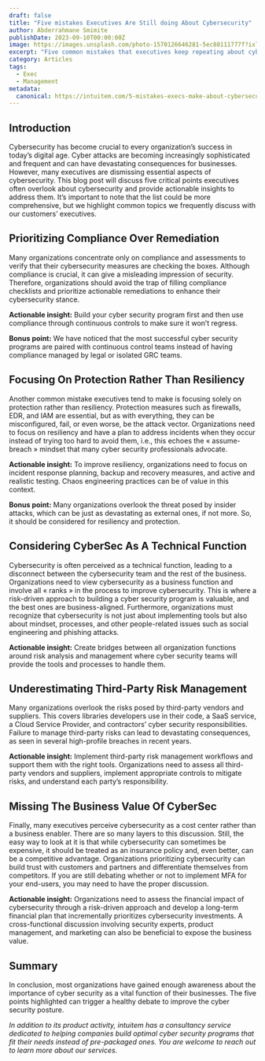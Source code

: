 ```yaml
---
draft: false
title: "Five mistakes Executives Are Still doing About Cybersecurity"
author: Abderrahmane Smimite
publishDate: 2023-09-10T00:00:00Z
image: https://images.unsplash.com/photo-1570126646281-5ec88111777f?ixlib=rb-4.0.3&ixid=M3wxMjA3fDB8MHxwaG90by1wYWdlfHx8fGVufDB8fHx8fA%3D%3D&auto=format&fit=crop&w=430&q=80
excerpt: "Five common mistakes that executives keep repeating about cyber security and some actionable insights on how to deal with them"
category: Articles
tags:
  - Exec
  - Management
metadata:
  canonical: https://intuitem.com/5-mistakes-execs-make-about-cybersecurity
---
```


## Introduction

Cybersecurity has become crucial to every organization’s success in today’s digital age. Cyber attacks are becoming increasingly sophisticated and frequent and can have devastating consequences for businesses. However, many executives are dismissing essential aspects of cybersecurity. This blog post will discuss five critical points executives often overlook about cybersecurity and provide actionable insights to address them. It’s important to note that the list could be more comprehensive, but we highlight common topics we frequently discuss with our customers’ executives.

## Prioritizing Compliance Over Remediation

Many organizations concentrate only on compliance and assessments to verify that their cybersecurity measures are checking the boxes. Although compliance is crucial, it can give a misleading impression of security. Therefore, organizations should avoid the trap of filling compliance checklists and prioritize actionable remediations to enhance their cybersecurity stance.

**Actionable insight:** Build your cyber security program first and then use compliance through continuous controls to make sure it won’t regress.

**Bonus point:** We have noticed that the most successful cyber security programs are paired with continuous control teams instead of having compliance managed by legal or isolated GRC teams.

## Focusing On Protection Rather Than Resiliency

Another common mistake executives tend to make is focusing solely on protection rather than resiliency. Protection measures such as firewalls, EDR, and IAM are essential, but as with everything, they can be misconfigured, fail, or even worse, be the attack vector. Organizations need to focus on resiliency and have a plan to address incidents when they occur instead of trying too hard to avoid them, i.e., this echoes the « assume-breach » mindset that many cyber security professionals advocate.

**Actionable insight:** To improve resiliency, organizations need to focus on incident response planning, backup and recovery measures, and active and realistic testing. Chaos engineering practices can be of value in this context.

**Bonus point:** Many organizations overlook the threat posed by insider attacks, which can be just as devastating as external ones, if not more. So, it should be considered for resiliency and protection.

## Considering CyberSec As A Technical Function

Cybersecurity is often perceived as a technical function, leading to a disconnect between the cybersecurity team and the rest of the business. Organizations need to view cybersecurity as a business function and involve all « ranks » in the process to improve cybersecurity. This is where a risk-driven approach to building a cyber security program is valuable, and the best ones are business-aligned.
Furthermore, organizations must recognize that cybersecurity is not just about implementing tools but also about mindset, processes, and other people-related issues such as social engineering and phishing attacks.

**Actionable insight:** Create bridges between all organization functions around risk analysis and management where cyber security teams will provide the tools and processes to handle them.

## Underestimating Third-Party Risk Management

Many organizations overlook the risks posed by third-party vendors and suppliers. This covers libraries developers use in their code, a SaaS service, a Cloud Service Provider, and contractors’ cyber security responsibilities. Failure to manage third-party risks can lead to devastating consequences, as seen in several high-profile breaches in recent years.

**Actionable insight:** Implement third-party risk management workflows and support them with the right tools. Organizations need to assess all third-party vendors and suppliers, implement appropriate controls to mitigate risks, and understand each party’s responsibility.

## Missing The Business Value Of CyberSec

Finally, many executives perceive cybersecurity as a cost center rather than a business enabler. There are so many layers to this discussion. Still, the easy way to look at it is that while cybersecurity can sometimes be expensive, it should be treated as an insurance policy and, even better, can be a competitive advantage. Organizations prioritizing cybersecurity can build trust with customers and partners and differentiate themselves from competitors. If you are still debating whether or not to implement MFA for your end-users, you may need to have the proper discussion.

**Actionable insight:** Organizations need to assess the financial impact of cybersecurity through a risk-driven approach and develop a long-term financial plan that incrementally prioritizes cybersecurity investments. A cross-functional discussion involving security experts, product management, and marketing can also be beneficial to expose the business value.

## Summary

In conclusion, most organizations have gained enough awareness about the importance of cyber security as a vital function of their businesses. The five points highlighted can trigger a healthy debate to improve the cyber security posture.

*In addition to its product activity, intuitem has a consultancy service dedicated to helping companies build optimal cyber security programs that fit their needs instead of pre-packaged ones. You are welcome to reach out to learn more about our services.*